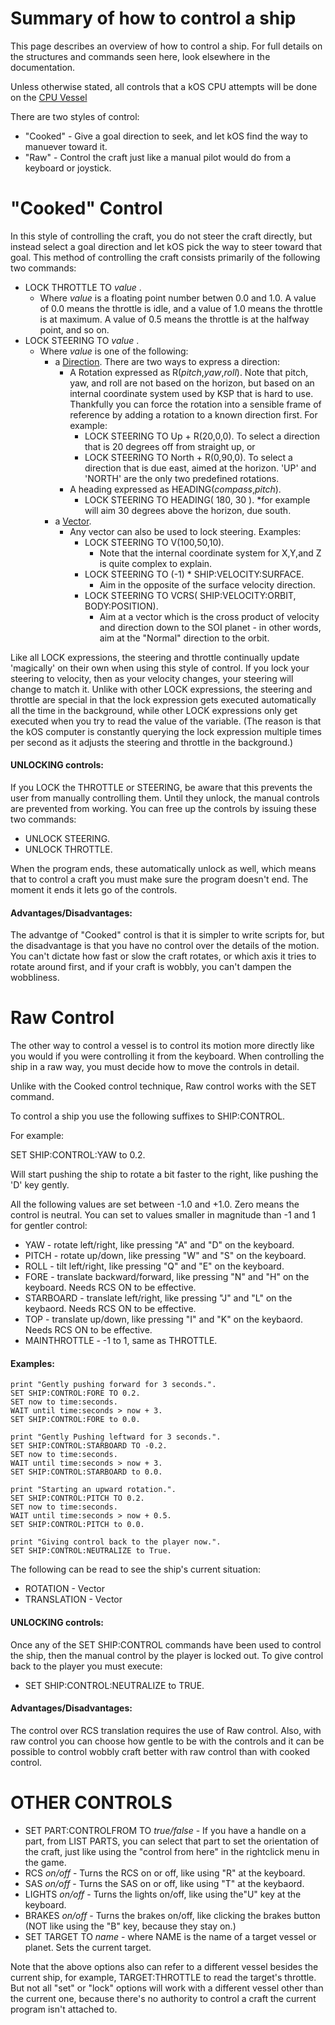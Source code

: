 # Summary of how to control a ship

This page describes an overview of how to control a ship.  For full details
on the structures and commands seen here, look elsewhere in the documentation.

Unless otherwise stated, all controls that a kOS CPU attempts will be done on
the [CPU Vessel](../CPU_vessel/index.html)

There are two styles of control:

* "Cooked" - Give a goal direction to seek, and let kOS find the way to manuever toward it.
* "Raw" - Control the craft just like a manual pilot would do from a keyboard or joystick.


"Cooked" Control
================
In this style of controlling the craft, you do not steer the craft directly, but instead
select a goal direction and let kOS pick the way to steer toward that goal. This method
of controlling the craft consists primarily of the following two commands:

* LOCK THROTTLE TO _value_ .
    * Where _value_ is a floating point number betwen 0.0 and 1.0.  A value of 0.0 means the
    throttle is idle, and a value of 1.0 means the throttle is at maximum.  A value of 0.5 
    means the throttle is at the halfway point, and so on.
* LOCK STEERING TO _value_ .
    * Where _value_ is one of the following:
        * a [Direction](../../structure/direction/index.html). There are two ways to express a direction:
            * A Rotation expressed as R(_pitch_,_yaw_,_roll_).  Note that pitch, yaw, and roll are
            not based on the horizon, but based on an internal coordinate system used by KSP that
            is hard to use.  Thankfully you can force the rotation into a sensible frame of
            reference by adding a rotation to a known direction first.  For example:
                * LOCK STEERING TO Up + R(20,0,0).
            To select a direction that is 20 degrees off from straight up, or
                * LOCK STEERING TO North + R(0,90,0).
            To select a direction that is due east, aimed at the horizon.
            'UP' and 'NORTH' are the only two predefined rotations.
            * A heading expressed as HEADING(_compass_,_pitch_).
                * LOCK STEERING TO HEADING( 180, 30 ).
                    *for example will aim 30 degrees above the horizon, due south.
        * a [Vector](../../structure/vector/index.html).
            * Any vector can also be used to lock steering.  Examples:
                * LOCK STEERING TO V(100,50,10).
                    * Note that the internal coordinate system for X,Y,and Z is quite complex to explain.
                * LOCK STEERING TO (-1) * SHIP:VELOCITY:SURFACE.
                    * Aim in the opposite of the surface velocity direction.
                * LOCK STEERING TO VCRS( SHIP:VELOCITY:ORBIT, BODY:POSITION).
                    * Aim at a vector which is the cross product of velocity and direction down to the
                    SOI planet - in other words, aim at the "Normal" direction to the orbit.

Like all LOCK expressions, the steering and throttle continually update 'magically' on their own when
using this style of control.  If you lock your steering to velocity, then as your velocity changes, your
steering will change to match it.  Unlike with other LOCK expressions, the steering and throttle are special
in that the lock expression gets executed automatically all the time in the background, while other LOCK
expressions only get executed when you try to read the value of the variable.  (The reason is that the
kOS computer is constantly querying the lock expression multiple times per second as it adjusts the
steering and throttle in the background.)

#### UNLOCKING controls:

If you LOCK the THROTTLE or STEERING, be aware that this prevents the user from manually controlling
them.  Until they unlock, the manual controls are prevented from working.  You can free up the
controls by issuing these two commands:

* UNLOCK STEERING.
* UNLOCK THROTTLE.

When the program ends, these automatically unlock as well, which means that to control a craft you
must make sure the program doesn't end.  The moment it ends it lets go of the controls.

#### Advantages/Disadvantages:

The advantge of "Cooked" control is that it is simpler to write scripts for, but the disadvantage
is that you have no control over the details of the motion.  You can't dictate how fast or slow
the craft rotates, or which axis it tries to rotate around first, and if your craft is wobbly,
you can't dampen the wobbliness.


Raw Control
===========
The other way to control a vessel is to control its motion more directly like you would if you
were controlling it from the keyboard.  When controlling the ship in a raw way, you must decide
how to move the controls in detail.

Unlike with the Cooked control technique, Raw control works with the SET command.

To control a ship you use the following suffixes to SHIP:CONTROL.

For example:

  SET SHIP:CONTROL:YAW to 0.2.

Will start pushing the ship to rotate a bit faster to the right, like pushing the 'D' key gently.

All the following values are set between -1.0 and +1.0.  Zero means the control is
neutral.  You can set to values smaller in magnitude than -1 and 1 for gentler control:

* YAW - rotate left/right, like pressing "A" and "D" on the keyboard.
* PITCH - rotate up/down, like pressing "W" and "S" on the keyboard.
* ROLL - tilt left/right, like pressing "Q" and "E" on the keyboard.
* FORE - translate backward/forward, like pressing "N" and "H" on the keyboard.  Needs RCS ON to be effective.
* STARBOARD - translate left/right, like pressing "J" and "L" on the keybaord.  Needs RCS ON to be effective.
* TOP - translate up/down, like pressing "I" and "K" on the keybaord.  Needs RCS ON to be effective.
* MAINTHROTTLE - -1 to 1, same as THROTTLE.

#### Examples:

    print "Gently pushing forward for 3 seconds.".
    SET SHIP:CONTROL:FORE TO 0.2.
    SET now to time:seconds.
    WAIT until time:seconds > now + 3.
    SET SHIP:CONTROL:FORE to 0.0.

    print "Gently Pushing leftward for 3 seconds.".
    SET SHIP:CONTROL:STARBOARD TO -0.2.
    SET now to time:seconds.
    WAIT until time:seconds > now + 3.
    SET SHIP:CONTROL:STARBOARD to 0.0.

    print "Starting an upward rotation.".
    SET SHIP:CONTROL:PITCH TO 0.2.
    SET now to time:seconds.
    WAIT until time:seconds > now + 0.5.
    SET SHIP:CONTROL:PITCH to 0.0.

    print "Giving control back to the player now.".
    SET SHIP:CONTROL:NEUTRALIZE to True.

The following can be read to see the ship's current situation:

* ROTATION - Vector
* TRANSLATION - Vector

#### UNLOCKING controls:

Once any of the SET SHIP:CONTROL commands have been used to control the ship, then the manual control by the
player is locked out.  To give control back to the player you must execute:

* SET SHIP:CONTROL:NEUTRALIZE to TRUE.

#### Advantages/Disadvantages:

The control over RCS translation requires the use of Raw control.  Also, with raw control you can choose how
gentle to be with the controls and it can be possible to control wobbly craft better with raw control than
with cooked control.

OTHER CONTROLS
==============

* SET PART:CONTROLFROM TO _true/false_ - If you have a handle on a part, from LIST PARTS, you can select that part to set the orientation of the craft, just like using the "control from here" in the rightclick menu in the game.
* RCS _on/off_ - Turns the RCS on or off, like using "R" at the keyboard.
* SAS _on/off_ - Turns the SAS on or off, like using "T" at the keybaord.
* LIGHTS _on/off_ - Turns the lights on/off, like using the"U" key at the keyboard.
* BRAKES _on/off_ - Turns the brakes on/off, like clicking the brakes button  (NOT like using the "B" key, because they stay on.)
* SET TARGET TO _name_ - where NAME is the name of a target vessel or planet.  Sets the current target.

Note that the above options also can refer to a different vessel besides the current ship, for example, TARGET:THROTTLE
to read the target's throttle.  But not all "set" or "lock" options will work with a different vessel other than the
current one, because there's no authority to control a craft the current program isn't attached to.
